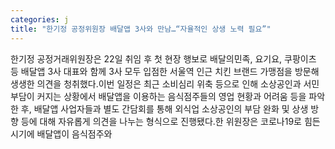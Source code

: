 ```yaml
---
categories: j
title: "한기정 공정위원장 배달앱 3사와 만남…“자율적인 상생 노력 필요”"
---
```

한기정 공정거래위원장은 22일 취임 후 첫 현장 행보로 배달의민족, 요기요, 쿠팡이츠 등 배달앱 3사 대표와 함께 3사 모두 입점한 서울역 인근 치킨 브랜드 가맹점을 방문해 생생한 의견을 청취했다.이번 일정은 최근 소비심리 위축 등으로 인해 소상공인과 서민 부담이 커지는 상황에서 배달앱을 이용하는 음식점주들의 영업 현황과 어려움 등을 파악한 후, 배달앱 사업자들과 별도 간담회를 통해 외식업 소상공인의 부담 완화 및 상생 방향 등에 대해 자유롭게 의견을 나누는 형식으로 진행됐다.한 위원장은 코로나19로 힘든 시기에 배달앱이 음식점주와